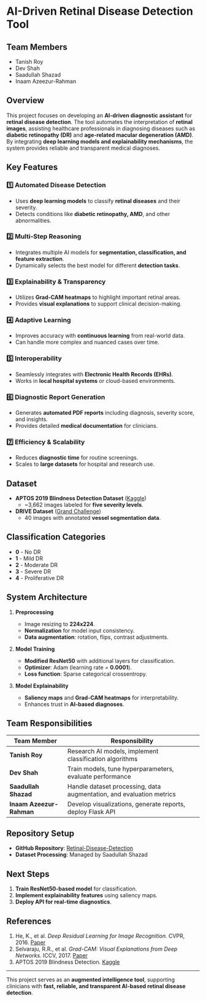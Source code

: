# AI-Driven Retinal Disease Detection Tool

## Team Members
- Tanish Roy
- Dev Shah
- Saadullah Shazad
- Inaam Azeezur-Rahman

## Overview
This project focuses on developing an **AI-driven diagnostic assistant** for **retinal disease detection**. The tool automates the interpretation of **retinal images**, assisting healthcare professionals in diagnosing diseases such as **diabetic retinopathy (DR)** and **age-related macular degeneration (AMD)**. By integrating **deep learning models and explainability mechanisms**, the system provides reliable and transparent medical diagnoses.

## Key Features
### 1️⃣ **Automated Disease Detection**
- Uses **deep learning models** to classify **retinal diseases** and their severity.
- Detects conditions like **diabetic retinopathy, AMD**, and other abnormalities.

### 2️⃣ **Multi-Step Reasoning**
- Integrates multiple AI models for **segmentation, classification, and feature extraction**.
- Dynamically selects the best model for different **detection tasks**.

### 3️⃣ **Explainability & Transparency**
- Utilizes **Grad-CAM heatmaps** to highlight important retinal areas.
- Provides **visual explanations** to support clinical decision-making.

### 4️⃣ **Adaptive Learning**
- Improves accuracy with **continuous learning** from real-world data.
- Can handle more complex and nuanced cases over time.

### 5️⃣ **Interoperability**
- Seamlessly integrates with **Electronic Health Records (EHRs)**.
- Works in **local hospital systems** or cloud-based environments.

### 6️⃣ **Diagnostic Report Generation**
- Generates **automated PDF reports** including diagnosis, severity score, and insights.
- Provides detailed **medical documentation** for clinicians.

### 7️⃣ **Efficiency & Scalability**
- Reduces **diagnostic time** for routine screenings.
- Scales to **large datasets** for hospital and research use.

## Dataset
- **APTOS 2019 Blindness Detection Dataset** ([Kaggle](https://www.kaggle.com/c/aptos2019-blindness-detection))
  - ~3,662 images labeled for **five severity levels**.
- **DRIVE Dataset** ([Grand Challenge](https://drive.grand-challenge.org/))
  - 40 images with annotated **vessel segmentation data**.

## Classification Categories
- **0** - No DR
- **1** - Mild DR
- **2** - Moderate DR
- **3** - Severe DR
- **4** - Proliferative DR

## System Architecture
1. **Preprocessing**
   - Image resizing to **224x224**.
   - **Normalization** for model input consistency.
   - **Data augmentation**: rotation, flips, contrast adjustments.

2. **Model Training**
   - **Modified ResNet50** with additional layers for classification.
   - **Optimizer**: Adam (learning rate = **0.0001**).
   - **Loss function**: Sparse categorical crossentropy.

3. **Model Explainability**
   - **Saliency maps** and **Grad-CAM heatmaps** for interpretability.
   - Enhances trust in **AI-based diagnoses**.



## Team Responsibilities
| Team Member         | Responsibility |
|---------------------|---------------|
| **Tanish Roy**     | Research AI models, implement classification algorithms |
| **Dev Shah**       | Train models, tune hyperparameters, evaluate performance |
| **Saadullah Shazad** | Handle dataset processing, data augmentation, and evaluation metrics |
| **Inaam Azeezur-Rahman** | Develop visualizations, generate reports, deploy Flask API |

## Repository Setup
- **GitHub Repository**: [Retinal-Disease-Detection](https://github.com/Saadullah-2004/Retinal-Disease-Detection)
- **Dataset Processing**: Managed by Saadullah Shazad

## Next Steps
1. **Train ResNet50-based model** for classification.
2. **Implement explainability features** using saliency maps.
3. **Deploy API for real-time diagnostics**.

## References
1. He, K., et al. *Deep Residual Learning for Image Recognition.* CVPR, 2016. [Paper](https://arxiv.org/abs/1512.03385)
2. Selvaraju, R.R., et al. *Grad-CAM: Visual Explanations from Deep Networks.* ICCV, 2017. [Paper](https://arxiv.org/abs/1610.02391)
3. APTOS 2019 Blindness Detection. [Kaggle](https://www.kaggle.com/c/aptos2019-blindness-detection)

---
This project serves as an **augmented intelligence tool**, supporting clinicians with **fast, reliable, and transparent AI-based retinal disease detection**.
